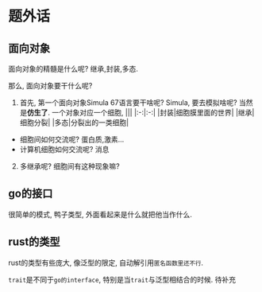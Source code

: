 # 题外话

## 面向对象
面向对象的精髓是什么呢? 继承,封装,多态.
   
那么, 面向对象要干什么呢?
1. 首先, 第一个面向对象Simula 67语言要干啥呢?
Simula, 要去模拟啥呢? 当然是**仿生了**. 一个对象对应一个细胞, 
    |||
    |:-:|:-:|
    |封装|细胞膜里面的世界|
    |继承|细胞分裂|
    |多态|分裂出的一类细胞|
- 细胞间如何交流呢?   蛋白质,激素...
- 计算机细胞如何交流呢?   消息

2. 多继承呢? 细胞间有这种现象嘛? 


## go的接口
很简单的模式, 鸭子类型, 外面看起来是什么就把他当作什么.

## rust的类型
rust的类型有些庞大, 像泛型的限定, 自动解引用``匿名函数里还不行``.

``trait``是不同于``go的interface``, 特别是当``trait``与泛型相结合的时候.
待补充
